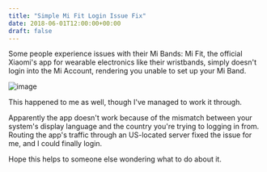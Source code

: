 ```yaml
---
title: "Simple Mi Fit Login Issue Fix"
date: 2018-06-01T12:00:00+00:00
draft: false
---
```


Some people experience issues with their Mi Bands: Mi Fit, the official Xiaomi's app for wearable electronics like their wristbands, simply doesn't login into the Mi Account, rendering you unable to set up your Mi Band.

![image](https://69.media.tumblr.com/f3079699f4f82101a2caecb3f520a022/tumblr_inline_p9m217WJxi1vumr7z_500.png)

This happened to me as well, though I've managed to work it through.

Apparently the app doesn't work because of the mismatch between your system's display language and the country you're trying to logging in from. Routing the app's traffic through an US-located server fixed the issue for me, and I could finally login.

Hope this helps to someone else wondering what to do about it.
